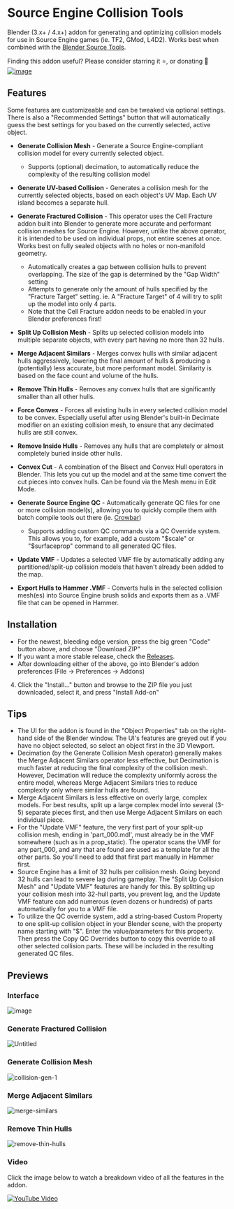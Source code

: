 # Source Engine Collision Tools
Blender (3.x+ / 4.x+) addon for generating and optimizing collision models for use in Source Engine games (ie. TF2, GMod, L4D2). Works best when combined with the [Blender Source Tools](http://steamreview.org/BlenderSourceTools/).

Finding this addon useful? Please consider starring it ⭐, or donating 🙂<br>
[![image](https://user-images.githubusercontent.com/88953117/232652206-a5b7c5a1-d4cc-40ec-88d7-d3a5886d8f55.png)](https://www.paypal.com/donate/?hosted_button_id=K63REE7KJ3WUY)

## Features
Some features are customizeable and can be tweaked via optional settings. There is also a "Recommended Settings" button that will automatically guess the best settings for you based on the currently selected, active object.
- **Generate Collision Mesh** - Generate a Source Engine-compliant collision model for every currently selected object.
  - Supports (optional) decimation, to automatically reduce the complexity of the resulting collision model
- **Generate UV-based Collision** - Generates a collision mesh for the currently selected objects, based on each object's UV Map. Each UV island becomes a separate hull.
- **Generate Fractured Collision** - This operator uses the Cell Fracture addon built into Blender to generate more accurate and performant collision meshes for Source Engine. However, unlike the above operator, it is intended to be used on individual props, not entire scenes at once. Works best on fully sealed objects with no holes or non-manifold geometry.
  - Automatically creates a gap between collision hulls to prevent overlapping. The size of the gap is determined by the "Gap Width" setting
  - Attempts to generate only the amount of hulls specified by the "Fracture Target" setting. ie. A "Fracture Target" of 4 will try to split up the model into only 4 parts.
  - Note that the Cell Fracture addon needs to be enabled in your Blender preferences first!

- **Split Up Collision Mesh** - Splits up selected collision models into multiple separate objects, with every part having no more than 32 hulls.
- **Merge Adjacent Similars** - Merges convex hulls with similar adjacent hulls aggressively, lowering the final amount of hulls & producing a (potentially) less accurate, but more performant model. Similarity is based on the face count and volume of the hulls.
- **Remove Thin Hulls** - Removes any convex hulls that are significantly smaller than all other hulls.
- **Force Convex** - Forces all existing hulls in every selected collision model to be convex. Especially useful after using Blender's built-in Decimate modifier on an existing collision mesh, to ensure that any decimated hulls are still convex.
- **Remove Inside Hulls** - Removes any hulls that are completely or almost completely buried inside other hulls.
- **Convex Cut** - A combination of the Bisect and Convex Hull operators in Blender. This lets you cut up the model and at the same time convert the cut pieces into convex hulls. Can be found via the Mesh menu in Edit Mode. 
- **Generate Source Engine QC** - Automatically generate QC files for one or more collision model(s), allowing you to quickly compile them with batch compile tools out there (ie. [Crowbar](https://developer.valvesoftware.com/wiki/Crowbar))
  - Supports adding custom QC commands via a QC Override system. This allows you to, for example, add a custom "$scale" or "$surfaceprop" command to all generated QC files.
- **Update VMF** - Updates a selected VMF file by automatically adding any partitioned/split-up collision models that haven't already been added to the map.
- **Export Hulls to Hammer .VMF** - Converts hulls in the selected collision mesh(es) into Source Engine brush solids and exports them as a .VMF file that can be opened in Hammer.

## Installation
- For the newest, bleeding edge version, press the big green "Code" button above, and choose "Download ZIP"
- If you want a more stable release, check the [Releases](https://github.com/theanine3D/source-engine-collision-tools/releases).
- After downloading either of the above, go into Blender's addon preferences (File → Preferences → Addons)
4. Click the "Install..." button and browse to the ZIP file you just downloaded, select it, and press "Install Add-on"

## Tips
- The UI for the addon is found in the "Object Properties" tab on the right-hand side of the Blender window. The UI's features are greyed out if you have no object selected, so select an object first in the 3D VIewport.
- Decimation (by the Generate Collision Mesh operator) generally makes the Merge Adjacent Similars operator less effective, but Decimation is much faster at reducing the final complexity of the collision mesh. However, Decimation will reduce the complexity uniformly across the entire model, whereas Merge Adjacent Similars tries to reduce complexity only where similar hulls are found.
- Merge Adjacent Similars is less effective on overly large, complex models. For best results, split up a large complex model into several (3-5) separate pieces first, and then use Merge Adjacent Similars on each individual piece.
- For the "Update VMF" feature, the very first part of your split-up collision mesh, ending in 'part_000.mdl', must already be in the VMF somewhere (such as in a prop_static). The operator scans the VMF for any part_000, and any that are found are used as a template for all the other parts. So you'll need to add that first part manually in Hammer first.
- Source Engine has a limit of 32 hulls per collision mesh. Going beyond 32 hulls can lead to severe lag during gameplay. The "Split Up Collision Mesh" and "Update VMF" features are handy for this. By splitting up your collision mesh into 32-hull parts, you prevent lag, and the Update VMF feature can add numerous (even dozens or hundreds) of parts automatically for you to a VMF file.
- To utilize the QC override system, add a string-based Custom Property to one split-up collision object in your Blender scene, with the property name starting with "$". Enter the value/parameters for this property. Then press the Copy QC Overrides button to copy this override to all other selected collision parts. These will be included in the resulting generated QC files. 

## Previews ##
### Interface ###
![image](https://github.com/theanine3D/source-engine-collision-tools/assets/88953117/65c5a386-fb52-4128-889c-de40d2deb15d)
### Generate Fractured Collision ###
![Untitled](https://user-images.githubusercontent.com/88953117/231557347-ce472d26-0634-4db9-a18f-0d1e7891a019.gif)
### Generate Collision Mesh
![collision-gen-1](https://user-images.githubusercontent.com/88953117/212523161-07296101-d80f-4d7e-8cbe-5ccbc93425ba.gif)
### Merge Adjacent Similars ###
![merge-similars](https://user-images.githubusercontent.com/88953117/213289714-d13d5bb8-ef37-439e-8eac-1370b4716bab.gif)
### Remove Thin Hulls
![remove-thin-hulls](https://user-images.githubusercontent.com/88953117/216437113-22036e00-dcbe-4e74-a6c9-388fb96ac173.gif)
### Video
Click the image below to watch a breakdown video of all the features in the addon.

[![YouTube Video](https://user-images.githubusercontent.com/88953117/219478247-5763224f-5bb2-443d-81ee-b17532cbb7c4.png)](https://www.youtube.com/watch?v=ASLw-FMQUXM)

